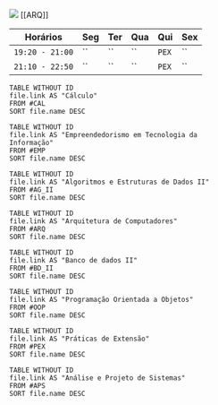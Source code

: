 ![](https://www.youtube.com/watch?v=jfKfPfyJRdk)
[[ARQ]]

| Horários        | Seg | Ter | Qua | Qui   | Sex |
| --------------- | --- | --- | --- | ----- | --- |
| `19:20 - 21:00` | ``  | ``  | ``  | `PEX` | ``  |
| `21:10 - 22:50` | ``  | ``  | ``  | `PEX` | ``  |

```dataview
TABLE WITHOUT ID
file.link AS "Cálculo"
FROM #CAL 
SORT file.name DESC
```

```dataview
TABLE WITHOUT ID
file.link AS "Empreendedorismo em Tecnologia da
Informação"
FROM #EMP 
SORT file.name DESC
```

```dataview
TABLE WITHOUT ID
file.link AS "Algoritmos e Estruturas de Dados II"
FROM #AG_II
SORT file.name DESC
```

```dataview
TABLE WITHOUT ID
file.link AS "Arquitetura de Computadores"
FROM #ARQ 
SORT file.name DESC
```

```dataview
TABLE WITHOUT ID
file.link AS "Banco de dados II"
FROM #BD_II 
SORT file.name DESC
```

```dataview
TABLE WITHOUT ID
file.link AS "Programação Orientada a Objetos"
FROM #OOP 
SORT file.name DESC
```

```dataview
TABLE WITHOUT ID
file.link AS "Práticas de Extensão"
FROM #PEX  
SORT file.name DESC
```

```dataview
TABLE WITHOUT ID
file.link AS "Análise e Projeto de Sistemas"
FROM #APS 
SORT file.name DESC
```
